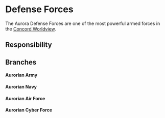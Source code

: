 # Defense Forces

The Aurora Defense Forces are one of the most powerful armed forces in the [Concord Worldview](../../../../../other/worldview/concord-worldview/).

## Responsibility

## Branches

#### Aurorian Army

#### Aurorian Navy

#### Aurorian Air Force

#### Aurorian Cyber Force

